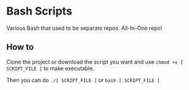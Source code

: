# Bash Scripts

Various Bash that used to be separate repos. All-In-One repo!

## How to

Clone the project or download the script you want and use `chmod +x [ SCRIPT_FILE ]` to make executable. 

Then you can do `./[ SCRIPT_FILE ]` or `bash [ SCRIPT_FILE ]`
